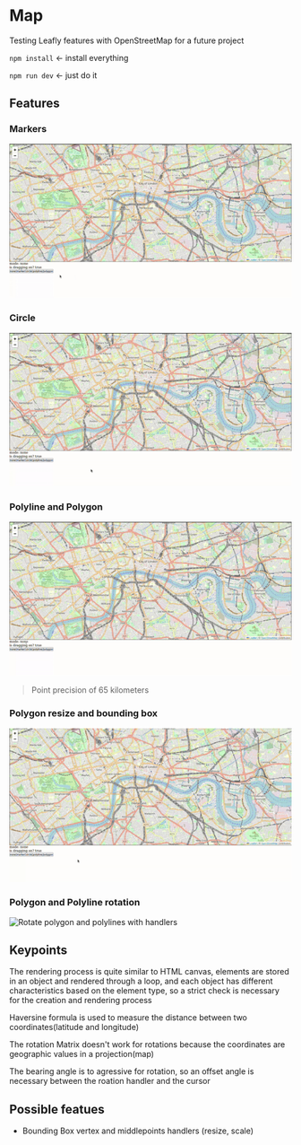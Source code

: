 # Map

Testing Leafly features with OpenStreetMap for a future project

`npm install` <- install everything

`npm run dev` <- just do it

## Features

### Markers

![Placing markers on click in the map](https://github.com/thiagorf/testing-leaflet/blob/images/docs/marker.gif)

### Circle

![Placing a circle on the map and adjusting its size by moving the cursor](https://github.com/thiagorf/testing-leaflet/blob/images/docs/circle.gif)

### Polyline and Polygon

![Placing multiple line segments and creating a polygon if the segments connect itself](https://github.com/thiagorf/testing-leaflet/blob/images/docs/poly.gif)

> Point precision of 65 kilometers

### Polygon resize and bounding box

![Move and resize polygon with handlers](https://github.com/thiagorf/testing-leaflet/blob/images/docs/resize.gif)

### Polygon and Polyline rotation

![Rotate polygon and polylines with handlers](https://github.com/thiagorf/testing-leaflet/blob/images/docs/rotation.gif)

## Keypoints

The rendering process is quite similar to HTML canvas,
elements are stored in an object and rendered through a loop,
and each object has different characteristics based on the element type,
so a strict check is necessary for the creation and rendering process

Haversine formula is used to measure the distance between two coordinates(latitude and longitude)

The rotation Matrix doesn't work for rotations because the coordinates are geographic values in a projection(map)

The bearing angle is to agressive for rotation, so an offset angle  is necessary between the roation handler and the cursor

## Possible featues

- Bounding Box vertex and middlepoints handlers (resize, scale)
